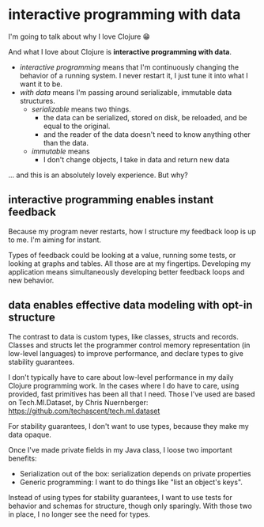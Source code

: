 # interactive programming with data

I'm going to talk about why I love Clojure 😁

And what I love about Clojure is **interactive programming with data**.

- *interactive programming* means that I'm continuously changing the behavior of a running system.
  I never restart it, I just tune it into what I want it to be.
- *with data* means I'm passing around serializable, immutable data structures.
  - *serializable* means two things.
    - the data can be serialized, stored on disk, be reloaded, and be equal to the original.
    - and the reader of the data doesn't need to know anything other than the data.
  - *immutable* means
    - I don't change objects, I take in data and return new data

... and this is an absolutely lovely experience.
But why?

## interactive programming enables instant feedback

Because my program never restarts, how I structure my feedback loop is up to me.
I'm aiming for instant.

Types of feedback could be looking at a value, running some tests, or looking at graphs and tables.
All those are at my fingertips.
Developing my application means simultaneously developing better feedback loops and new behavior.

## data enables effective data modeling with opt-in structure

The contrast to data is custom types, like classes, structs and records.
Classes and structs let the programmer control memory representation (in low-level languages) to improve performance, and declare types to give stability guarantees.

I don't typically have to care about low-level performance in my daily Clojure programming work.
In the cases where I do have to care, using provided, fast primitives has been all that I need.
Those I've used are based on Tech.Ml.Dataset, by Chris Nuernberger: https://github.com/techascent/tech.ml.dataset

For stability guarantees, I don't want to use types, because they make my data opaque.

Once I've made private fields in my Java class, I loose two important benefits:

- Serialization out of the box: serialization depends on private properties
- Generic programming: I want to do things like "list an object's keys".

Instead of using types for stability guarantees, I want to use tests for behavior and schemas for structure, though only sparingly.
With those two in place, I no longer see the need for types.
